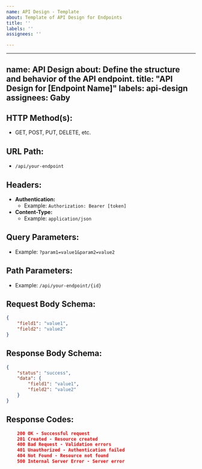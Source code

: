 ```yaml
---
name: API Design - Template
about: Template of API Design for Endpoints
title: ''
labels: ''
assignees: ''

---
```


---
name: API Design
about: Define the structure and behavior of the API endpoint.
title: "API Design for [Endpoint Name]"
labels: api-design
assignees: Gaby
---

## **HTTP Method(s):**
- GET, POST, PUT, DELETE, etc.

## **URL Path:**
- `/api/your-endpoint`

## **Headers:**
- **Authentication:**
  - Example: `Authorization: Bearer [token]`
- **Content-Type:**
  - Example: `application/json`

## **Query Parameters:**
- Example: `?param1=value1&param2=value2`

## **Path Parameters:**
- Example: `/api/your-endpoint/{id}`

## **Request Body Schema:**
```json
{
    "field1": "value1",
    "field2": "value2"
}
```

## **Response Body Schema:**
```json
{
    "status": "success",
    "data": {
        "field1": "value1",
        "field2": "value2"
    }
}
```

## **Response Codes:**
```json
    200 OK - Successful request
    201 Created - Resource created
    400 Bad Request - Validation errors
    401 Unauthorized - Authentication failed
    404 Not Found - Resource not found
    500 Internal Server Error - Server error
```
